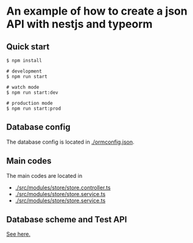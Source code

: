# An example of how to create a json API with nestjs and typeorm

## Quick start
```
$ npm install

# development
$ npm run start

# watch mode
$ npm run start:dev

# production mode
$ npm run start:prod
```

## Database config
The database config is located in [./ormconfig.json](./ormconfig.json).


## Main codes
The main codes are located in 
* [./src/modules/store/store.controller.ts](./src/modules/store/store.controller.ts)
* [./src/modules/store/store.service.ts](./src/modules/store/store.service.ts)
* [./src/modules/store/store.service.ts](./src/modules/store/store.entity.ts)


## Database scheme and Test API
[See here.](../README.md)